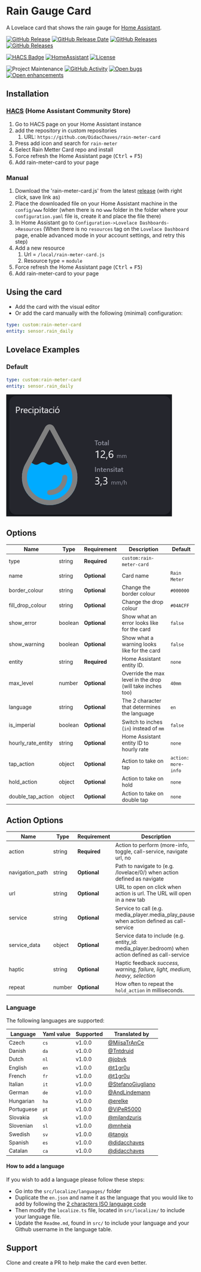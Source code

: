 # Rain Gauge Card

A Lovelace card that shows the rain gauge for [Home Assistant](https://home-assistant.io/).

[![GitHub Release][releases-shield]][releases-link] [![GitHub Release Date][release-date-shield]][releases-link] [![GitHub Releases][latest-download-shield]][traffic-link] [![GitHub Releases][total-download-shield]][traffic-link]

[![HACS Badge][hacs-shield]][hacs-link] [![HomeAssistant][home-assistant-shield]][home-assistant-link] [![License][license-shield]][license-link]

![Project Maintenance][maintenance-shield] [![GitHub Activity][activity-shield]][activity-link] [![Open bugs][bugs-shield]][bugs-link] [![Open enhancements][enhancements-shield]][enhancement-link]

## Installation

### [HACS](https://hacs.xyz/) (Home Assistant Community Store)

1. Go to HACS page on your Home Assistant instance
1. add the repository in custom repositories
   1. URL: `https://github.com/DidacChaves/rain-meter-card`  
1. Press add icon and search for `rain-meter`
1. Select Rain Metter Card repo and install
1. Force refresh the Home Assistant page (<kbd>Ctrl</kbd> + <kbd>F5</kbd>)
1. Add rain-meter-card to your page


### Manual

1. Download the 'rain-meter-card.js' from the latest [release](https://github.com/didacchaves/rain-meter-card/releases) (with right click, save link as)
1. Place the downloaded file on your Home Assistant machine in the `config/www` folder (when there is no `www` folder in the folder where your `configuration.yaml` file is, create it and place the file there)
1. In Home Assistant go to `Configuration->Lovelace Dashboards->Resources` (When there is no `resources` tag on the `Lovelace Dashboard` page, enable advanced mode in your account settings, and retry this step)
1. Add a new resource
   1. Url = `/local/rain-meter-card.js`
   1. Resource type = `module`
1. Force refresh the Home Assistant page (<kbd>Ctrl</kbd> + <kbd>F5</kbd>)
1. Add rain-meter-card to your page

## Using the card

- Add the card with the visual editor
- Or add the card manually with the following (minimal) configuration:

```yaml
type: custom:rain-meter-card
entity: sensor.rain_daily
```

## Lovelace Examples

### Default

```yaml
type: custom:rain-meter-card
entity: sensor.rain_daily
```

![Default](https://github.com/didacchaves/rain-meter-card/blob/master/docs/images/rain-meter-card.png?raw=true)


## Options

| Name              | Type    | Requirement  | Description                                                              | Default             |
| ----------------- | ------- | ------------ | ------------------------------------------------------------------------ |---------------------|
| type              | string  | **Required** | `custom:rain-meter-card`                                                 |                     |
| name              | string  | **Optional** | Card name                                                                | `Rain Meter`        |
| border_colour     | string  | **Optional** | Change the border colour                                                 | `#000000`           |
| fill_drop_colour  | string  | **Optional** | Change the drop colour                                                   | `#04ACFF`           |
| show_error        | boolean | **Optional** | Show what an error looks like for the card                               | `false`             |
| show_warning      | boolean | **Optional** | Show what a warning looks like for the card                              | `false`             |
| entity            | string  | **Required** | Home Assistant entity ID.                                                | `none`              |
| max_level         | number  | **Optional** | Override the max level in the drop (will take inches too)                | `40mm`              |
| language          | string  | **Optional** | The 2 character that determines the language                             | `en`                |
| is_imperial       | boolean | **Optional** | Switch to inches (`in`) instead of `mm`                                  | `false`             |
| hourly_rate_entity| string  | **Optional** | Home Assistant entity ID to hourly rate                                  | `none`              |
| tap_action        | object  | **Optional** | Action to take on tap                                                    | `action: more-info` |
| hold_action       | object  | **Optional** | Action to take on hold                                                   | `none`              |
| double_tap_action | object  | **Optional** | Action to take on double tap                                             | `none`              |

## Action Options

| Name            | Type   | Requirement  | Description                                                                                               | Default     |
| --------------- | ------ | ------------ | --------------------------------------------------------------------------------------------------------- | ----------- |
| action          | string | **Required** | Action to perform (more-info, toggle, call-service, navigate url, no                                      | `more-info` |
| navigation_path | string | **Optional** | Path to navigate to (e.g. /lovelace/0/) when action defined as navigate                                   | `none`      |
| url             | string | **Optional** | URL to open on click when action is url. The URL will open in a new tab                                   | `none`      |
| service         | string | **Optional** | Service to call (e.g. media_player.media_play_pause) when action defined as call-service                  | `none`      |
| service_data    | object | **Optional** | Service data to include (e.g. entity_id: media_player.bedroom) when action defined as call-service        | `none`      |
| haptic          | string | **Optional** | Haptic feedback _success, warning, failure, light, medium, heavy, selection_                              | `none`      |
| repeat          | number | **Optional** | How often to repeat the `hold_action` in milliseconds.                                                    | `none`      |


### Language

The following languages are supported:

| Language  | Yaml value | Supported | Translated by                                            |
| --------- | ---------- |-----------|----------------------------------------------------------|
| Czech     | `cs`       | v1.0.0    | [@MiisaTrAnCe](https://github.com/MiisaTrAnCe)           |
| Danish    | `da`       | v1.0.0    | [@Tntdruid](https://github.com/Tntdruid)                 |
| Dutch     | `nl`       | v1.0.0    | [@jobvk](https://github.com/jobvk)                       |
| English   | `en`       | v1.0.0    | [@t1gr0u](https://github.com/t1gr0u)                     |
| French    | `fr`       | v1.0.0    | [@t1gr0u](https://github.com/t1gr0u)                     |
| Italian   | `it`       | v1.0.0    | [@StefanoGiugliano](https://github.com/StefanoGiugliano) |
| German    | `de`       | v1.0.0    | [@AndLindemann](https://github.com/AndLindemann)         |
| Hungarian | `ha`       | v1.0.0    | [@erelke](https://github.com/erelke)                     |
| Portuguese| `pt`       | v1.0.0    | [@ViPeR5000](https://github.com/viper5000)               |
| Slovakia  | `sk`       | v1.0.0    | [@milandzuris](https://github.com/milandzuris)           |
| Slovenian | `sl`       | v1.0.0    | [@mnheia](https://github.com/mnheia)                     |
| Swedish   | `sv`       | v1.0.0    | [@tangix](https://github.com/tangix)                     |
| Spanish   | `es`       | v1.0.0    | [@didacchaves](https://github.com/didacchaves)           |
| Catalan   | `ca`       | v1.0.0    | [@didacchaves](https://github.com/didacchaves)           |

#### How to add a language

If you wish to add a language please follow these steps:

* Go into the `src/localize/languages/` folder
* Duplicate the `en.json` and name it as the language that you would like to add by following the [2 characters ISO language code](https://en.wikipedia.org/wiki/List_of_ISO_639-1_codes)
* Then modify the `localize.ts` file, located in `src/localize/` to include your language file.
* Update the `Readme.md`, found in `src/` to include your language and your Github username in the language table.

## Support

Clone and create a PR to help make the card even better.

[releases-shield]: https://img.shields.io/github/release/didacchaves/rain-meter-card.svg?style=flat-square
[releases-link]: https://github.com/didacchaves/rain-meter-card/releases/latest
[release-date-shield]: https://img.shields.io/github/release-date/didacchaves/rain-meter-card?style=flat-square
[latest-download-shield]: https://img.shields.io/github/downloads/didacchaves/rain-meter-card/latest/total?style=flat-square&label=downloads%20latest%20release
[total-download-shield]: https://img.shields.io/github/downloads/didacchaves/rain-meter-card/total?style=flat-square&label=total%20views
[traffic-link]: https://github.com/didacchaves/rain-meter-card/graphs/traffic
[hacs-shield]: https://img.shields.io/badge/HACS-Default-orange.svg?style=flat-square
[hacs-link]: https://github.com/custom-components/hacs
[home-assistant-shield]: https://img.shields.io/badge/Home%20Assistant-visual%20editor/yaml-green?style=flat-square
[home-assistant-link]: https://www.home-assistant.io/
[license-shield]: https://img.shields.io/github/license/custom-cards/boilerplate-card.svg?style=flat-square
[license-link]: LICENSE.md
[activity-shield]: https://img.shields.io/github/commit-activity/y/didacchaves/rain-meter-card.svg?style=flat-square
[activity-link]: https://github.com/didacchaves/rain-meter-card/commits/master
[bugs-shield]: https://img.shields.io/github/issues/didacchaves/rain-meter-card/bug?color=red&style=flat-square&label=bugs
[bugs-link]: https://github.com/didacchaves/rain-meter-card/labels/bug
[enhancements-shield]: https://img.shields.io/github/issues/didacchaves/rain-meter-card/enhancement?color=blue&style=flat-square&label=enhancements
[enhancement-link]: https://github.com/didacchaves/rain-meter-card/labels/enhancement
[maintenance-shield]: https://img.shields.io/maintenance/yes/2025.svg?style=flat-square
